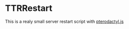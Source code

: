 # TTRRestart
This is a realy small server restart script with [pterodactyl.js](https://github.com/RedstoneGamez/Pterodactyl.js)
